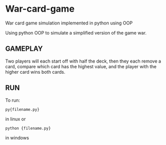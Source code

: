 # War-card-game
War card game simulation implemented in python using OOP

Using python OOP to simulate a simplified version of the game war. 

## GAMEPLAY
Two players will each start off with half the deck, then they each remove a card, compare which card has the highest value, and the player with the higher card wins both cards.

## RUN
To run: 
```
py{filename.py}
```

in linux or 

```
python {filename.py}
```

in windows

